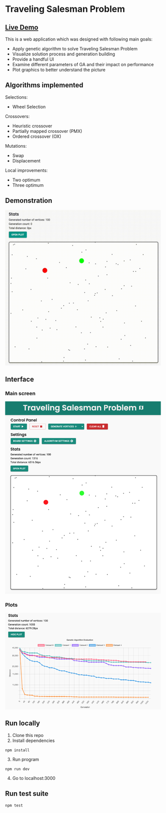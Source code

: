 # Traveling Salesman Problem

## [Live Demo](https://6554c27723fb860e96e82e05--tangerine-faun-e81232.netlify.app/)

This is a web application which was designed with following main goals:

- Apply genetic algorithm to solve Traveling Salesman Problem
- Visualize solution process and generation building
- Provide a handful UI
- Examine different parameters of GA and their impact on performance
- Plot graphics to better understand the picture

## Algorithms implemented

Selections:

- Wheel Selection

Crossovers:

- Heuristic crossover
- Partially mapped crossover (PMX)
- Ordered crossover (OX)

Mutations:

- Swap
- Displacement

Local improvements:

- Two optimum
- Three optimum

## Demonstration

![demonstration](./assets/demonstration.gif)

## Interface

### Main screen

![main-view](./assets/main-view.png)

### Plots

![plots](./assets/plots.png)

## Run locally

1. Clone this repo
2. Install dependencies

```
npm install
```

3. Run program

```
npm run dev
```

4. Go to localhost:3000

## Run test suite

```
npm test
```
